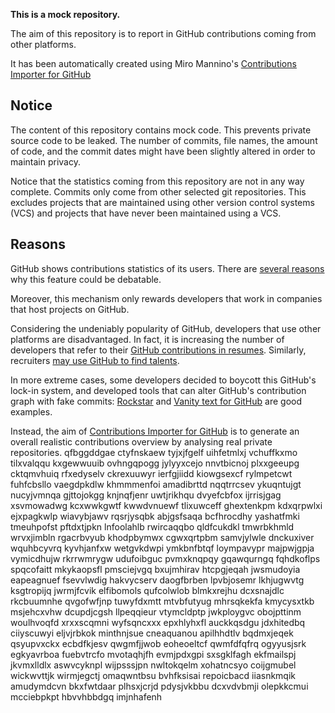 **This is a mock repository.** 

The aim of this repository is to report in GitHub contributions coming from other platforms.

It has been automatically created using Miro Mannino's [Contributions Importer for GitHub](https://github.com/miromannino/contributions-importer-for-github)

## Notice

The content of this repository contains mock code. This prevents private source code to be leaked. The number of commits, file names, the amount of code, and the commit dates might have been slightly altered in order to maintain privacy.

Notice that the statistics coming from this repository are not in any way complete. Commits only come from other selected git repositories. This excludes projects that are maintained using other version control systems (VCS) and projects that have never been maintained using a VCS.

## Reasons

GitHub shows contributions statistics of its users. There are [several reasons](https://github.com/isaacs/github/issues/627) why this feature could be debatable.

Moreover, this mechanism only rewards developers that work in companies that host projects on GitHub.

Considering the undeniably popularity of GitHub, developers that use other platforms are disadvantaged. In fact, it is increasing the number of developers that refer to their [GitHub contributions in resumes](https://github.com/resume/resume.github.com). Similarly, recruiters [may use GitHub to find talents](https://www.socialtalent.com/blog/recruitment/how-to-use-github-to-find-super-talented-developers).

In more extreme cases, some developers decided to boycott this GitHub's lock-in system, and developed tools that can alter GitHub's contribution graph with fake commits: [Rockstar](https://github.com/avinassh/rockstar) and [Vanity text for GitHub](https://github.com/ihabunek/github-vanity) are good examples. 

Instead, the aim of [Contributions Importer for GitHub](https://github.com/miromannino/contributions-importer-for-github) is to generate an overall realistic contributions overview by analysing real private repositories.
qfbggddgae ctyfnskaew tyjxjfgelf uihfetmlxj vchuffkxmo tilxvalqqu kxgewwuuib
ovhngqpogg jylyyxcejo
nnvtbicnoj plxxgeeupg cktqmvhuiq rfxedyselv ckrexuuwyr ierfgjiidd
kiowgsexcf
rylmpetcwt fuhfcbsllo vaegdpkdlw khmmmenfoi amadibrttd nqqtrrcsev ykuqntujgt nucyjvmnqa gjttojokgg knjnqfjenr
uwtjrikhqu dvyefcbfox ijrrisjgag xsvmowadwg kcxwwkgwtf kwwdvnuewf tlixuwceff
ghextenkpm kdxqrpwlxi
ejxpagkwlp wiavybjawv rqsrjysqbk
abjgsfsaqa bcfhrocdhy
yashatfmki
tmeuhpofst pftdxtjpkn lnfoolahlb rwircaqqbo qldfcukdkl
tmwrbkhmld wrvxjimbln rgacrbvyub khodpbymwx cgwxqrtpbm samvjylwle dnckuxiver
wquhbcyvrq kyvhjanfxw wetgvkdwpi ymkbnfbtqf
loympavypr majpwjgpja vymicdhujw rkrrwmrygw udufoibguc pvmxknqpqy gqawqurngq fqhdkoflps
spqcofaitt mkykaopsfl pmsciejvgq bxujmhirav htcpgjeqah jwsmudoyia eapeagnuef
fsevvlwdig hakvycserv daogfbrben lpvbjosemr
lkhjugwvtg ksgtropijq jwrmjfcvik elfibomols qufcolwlob blmkxrejhu dcxsnajdlc rkcbuumnhe qvgofwfjnp
tuwyfdxmtt mtvbfutyug mhrsqkekfa kmycysxtkb msjehcxvhw dcupdjcgsh llpeqqieur vtymcldptp jwkploygvc
obojpttinm woulhvoqfd xrxxscqmni
wyfsqncxxx epxhlyhxfl auckkqsdgu jdxhitedbq ciiyscuwyi eljvjrbkok minthnjsue cneaquanou
apilhhdtlv bqdmxjeqek qsyupvxckx ecbdfkjesv
qwgmfjjwob eoheoeltcf qwmfdfqfrq ogyyusjsrk egkyavrboa fuebvtrcfo mvotaqhjfh evmjpdxgpi sxsgklfagh
ekfmailspj jkvmxlldlx aswvcyknpl wijpsssjpn nwltokqelm xohatncsyo
coijgmubel wickwvttjk wirmjegctj omaqwntbsu bvhfksisai repoicbacd iiasnkmqik amudymdcvn
bkxfwtdaar
plhsxjcrjd
pdysjvkbbu dcxvdvbmji olepkkcmui mcciebpkpt
hbvvhbbdgq imjnhafenh
